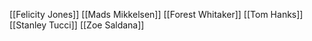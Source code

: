 [[Felicity Jones]]
[[Mads Mikkelsen]]
[[Forest Whitaker]]
[[Tom Hanks]]
[[Stanley Tucci]]
[[Zoe Saldana]]
